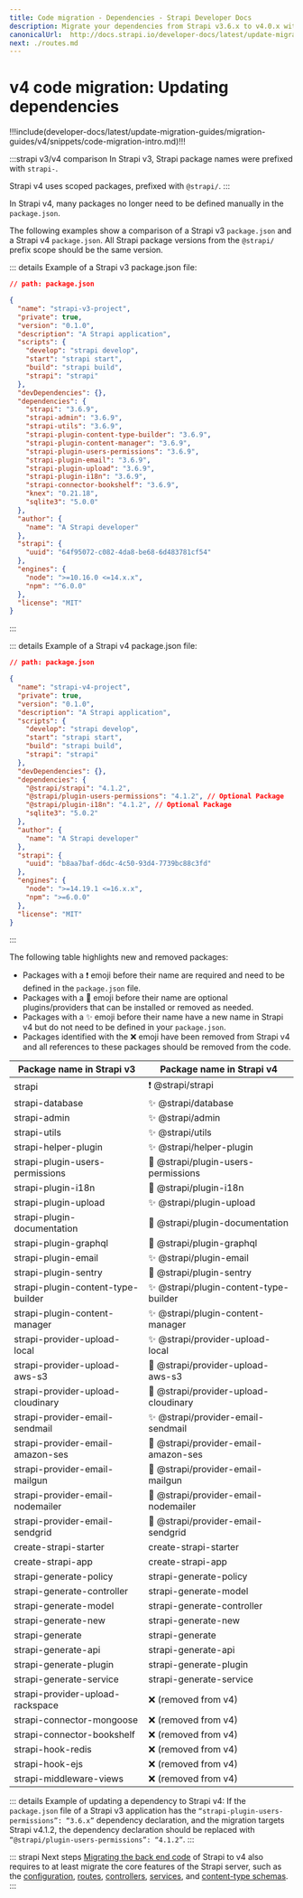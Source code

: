 ```yaml
---
title: Code migration - Dependencies - Strapi Developer Docs
description: Migrate your dependencies from Strapi v3.6.x to v4.0.x with step-by-step instructions
canonicalUrl:  http://docs.strapi.io/developer-docs/latest/update-migration-guides/migration-guides/v4/code/backend/dependencies.html
next: ./routes.md
---
```


# v4 code migration: Updating dependencies

!!!include(developer-docs/latest/update-migration-guides/migration-guides/v4/snippets/code-migration-intro.md)!!!

:::strapi v3/v4 comparison
In Strapi v3, Strapi package names were prefixed with `strapi-`.

Strapi v4 uses scoped packages, prefixed with `@strapi/`.
:::

In Strapi v4, many packages no longer need to be defined manually in the `package.json`.

The following examples show a comparison of a Strapi v3 `package.json` and a Strapi v4 `package.json`. All Strapi package versions from the `@strapi/` prefix scope should be the same version.

::: details Example of a Strapi v3 package.json file:

```json
// path: package.json

{
  "name": "strapi-v3-project",
  "private": true,
  "version": "0.1.0",
  "description": "A Strapi application",
  "scripts": {
    "develop": "strapi develop",
    "start": "strapi start",
    "build": "strapi build",
    "strapi": "strapi"
  },
  "devDependencies": {},
  "dependencies": {
    "strapi": "3.6.9",
    "strapi-admin": "3.6.9",
    "strapi-utils": "3.6.9",
    "strapi-plugin-content-type-builder": "3.6.9",
    "strapi-plugin-content-manager": "3.6.9",
    "strapi-plugin-users-permissions": "3.6.9",
    "strapi-plugin-email": "3.6.9",
    "strapi-plugin-upload": "3.6.9",
    "strapi-plugin-i18n": "3.6.9",
    "strapi-connector-bookshelf": "3.6.9",
    "knex": "0.21.18",
    "sqlite3": "5.0.0"
  },
  "author": {
    "name": "A Strapi developer"
  },
  "strapi": {
    "uuid": "64f95072-c082-4da8-be68-6d483781cf54"
  },
  "engines": {
    "node": ">=10.16.0 <=14.x.x",
    "npm": "^6.0.0"
  },
  "license": "MIT"
}
```

:::

::: details Example of a Strapi v4 package.json file:

```json
// path: package.json

{
  "name": "strapi-v4-project",
  "private": true,
  "version": "0.1.0",
  "description": "A Strapi application",
  "scripts": {
    "develop": "strapi develop",
    "start": "strapi start",
    "build": "strapi build",
    "strapi": "strapi"
  },
  "devDependencies": {},
  "dependencies": {
    "@strapi/strapi": "4.1.2",
    "@strapi/plugin-users-permissions": "4.1.2", // Optional Package
    "@strapi/plugin-i18n": "4.1.2", // Optional Package
    "sqlite3": "5.0.2"
  },
  "author": {
    "name": "A Strapi developer"
  },
  "strapi": {
    "uuid": "b8aa7baf-d6dc-4c50-93d4-7739bc88c3fd"
  },
  "engines": {
    "node": ">=14.19.1 <=16.x.x",
    "npm": ">=6.0.0"
  },
  "license": "MIT"
}
```

:::

The following table highlights new and removed packages:

- Packages with a ❗ emoji before their name are required and need to be defined in the `package.json` file.
- Packages with a 🔌 emoji before their name are optional plugins/providers that can be installed or removed as needed.
- Packages with a ✨ emoji before their name have a new name in Strapi v4 but do not need to be defined in your `package.json`.
- Packages identified with the ❌  emoji have been removed from Strapi v4 and all references to these packages should be removed from the code.

| Package name in Strapi v3          | Package name in Strapi v4              |
| ---------------------------------- | -------------------------------------- |
| strapi                             | ❗ @strapi/strapi                      |
| strapi-database                    | ✨ @strapi/database                    |
| strapi-admin                       | ✨ @strapi/admin                       |
| strapi-utils                       | ✨ @strapi/utils                       |
| strapi-helper-plugin               | ✨ @strapi/helper-plugin               |
| strapi-plugin-users-permissions    | 🔌 @strapi/plugin-users-permissions    |
| strapi-plugin-i18n                 | 🔌 @strapi/plugin-i18n                 |
| strapi-plugin-upload               | ✨ @strapi/plugin-upload               |
| strapi-plugin-documentation        | 🔌 @strapi/plugin-documentation        |
| strapi-plugin-graphql              | 🔌 @strapi/plugin-graphql              |
| strapi-plugin-email                | ✨ @strapi/plugin-email                |
| strapi-plugin-sentry               | 🔌 @strapi/plugin-sentry               |
| strapi-plugin-content-type-builder | ✨ @strapi/plugin-content-type-builder |
| strapi-plugin-content-manager      | ✨ @strapi/plugin-content-manager      |
| strapi-provider-upload-local       | ✨ @strapi/provider-upload-local       |
| strapi-provider-upload-aws-s3      | 🔌 @strapi/provider-upload-aws-s3      |
| strapi-provider-upload-cloudinary  | 🔌 @strapi/provider-upload-cloudinary  |
| strapi-provider-email-sendmail     | ✨ @strapi/provider-email-sendmail     |
| strapi-provider-email-amazon-ses   | 🔌 @strapi/provider-email-amazon-ses   |
| strapi-provider-email-mailgun      | 🔌 @strapi/provider-email-mailgun      |
| strapi-provider-email-nodemailer   | 🔌 @strapi/provider-email-nodemailer   |
| strapi-provider-email-sendgrid     | 🔌 @strapi/provider-email-sendgrid     |
| create-strapi-starter              | create-strapi-starter                  |
| create-strapi-app                  | create-strapi-app                      |
| strapi-generate-policy             | strapi-generate-policy                 |
| strapi-generate-controller         | strapi-generate-model                  |
| strapi-generate-model              | strapi-generate-controller             |
| strapi-generate-new                | strapi-generate-new                    |
| strapi-generate                    | strapi-generate                        |
| strapi-generate-api                | strapi-generate-api                    |
| strapi-generate-plugin             | strapi-generate-plugin                 |
| strapi-generate-service            | strapi-generate-service                |
| strapi-provider-upload-rackspace   | ❌ (removed from v4)                   |
| strapi-connector-mongoose          | ❌ (removed from v4)                   |
| strapi-connector-bookshelf         | ❌ (removed from v4)                   |
| strapi-hook-redis                  | ❌ (removed from v4)                   |
| strapi-hook-ejs                    | ❌ (removed from v4)                   |
| strapi-middleware-views            | ❌ (removed from v4)                   |

::: details Example of updating a dependency to Strapi v4:
If the `package.json` file of a Strapi v3 application has the `“strapi-plugin-users-permissions”: “3.6.x”` dependency declaration, and the migration targets Strapi v4.1.2, the dependency declaration should be replaced with `“@strapi/plugin-users-permissions”: “4.1.2”`.
:::

::: strapi Next steps
[Migrating the back end code](/developer-docs/latest/update-migration-guides/migration-guides/v4/code/backend.md) of Strapi to v4 also requires to at least migrate the core features of the Strapi server, such as the [configuration](/developer-docs/latest/update-migration-guides/migration-guides/v4/code/backend/configuration.md), [routes](/developer-docs/latest/update-migration-guides/migration-guides/v4/code/backend/routes.md), [controllers](/developer-docs/latest/update-migration-guides/migration-guides/v4/code/backend/controllers.md), [services](/developer-docs/latest/update-migration-guides/migration-guides/v4/code/backend/services.md), and [content-type schemas](/developer-docs/latest/update-migration-guides/migration-guides/v4/code/backend/content-type-schema.md).
:::
